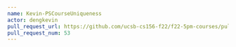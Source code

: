 ```yaml
---
name: Kevin-PSCourseUniqueness
actor: dengkevin
pull_request_url: https://github.com/ucsb-cs156-f22/f22-5pm-courses/pull/53
pull_request_num: 53
---
```

